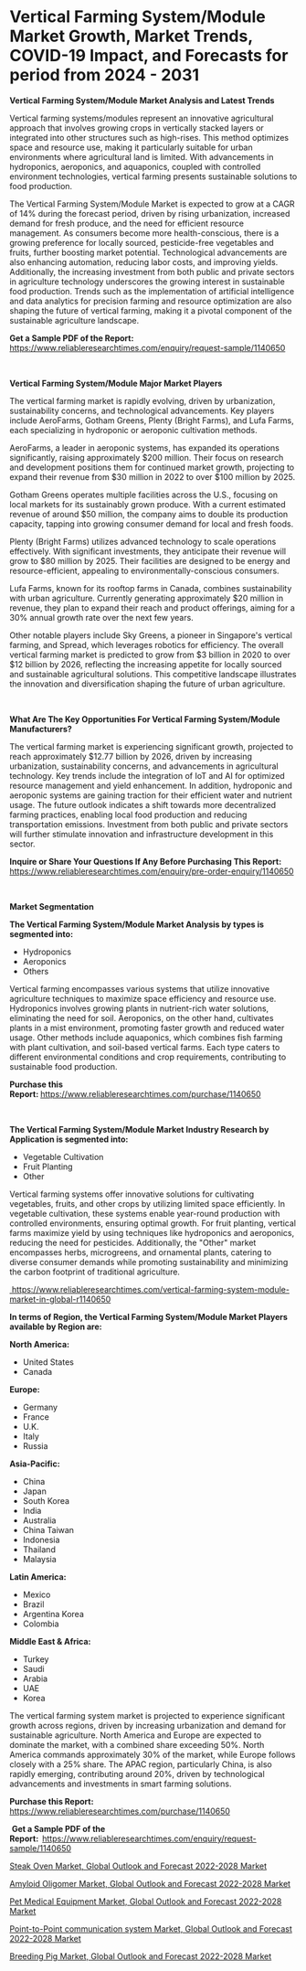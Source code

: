 <p><h1>Vertical Farming System/Module Market Growth, Market Trends, COVID-19 Impact, and Forecasts for period from 2024 - 2031</h1></p><p><strong>Vertical Farming System/Module Market Analysis and Latest Trends</strong></p>
<p><p>Vertical farming systems/modules represent an innovative agricultural approach that involves growing crops in vertically stacked layers or integrated into other structures such as high-rises. This method optimizes space and resource use, making it particularly suitable for urban environments where agricultural land is limited. With advancements in hydroponics, aeroponics, and aquaponics, coupled with controlled environment technologies, vertical farming presents sustainable solutions to food production.</p><p>The Vertical Farming System/Module Market is expected to grow at a CAGR of 14% during the forecast period, driven by rising urbanization, increased demand for fresh produce, and the need for efficient resource management. As consumers become more health-conscious, there is a growing preference for locally sourced, pesticide-free vegetables and fruits, further boosting market potential. Technological advancements are also enhancing automation, reducing labor costs, and improving yields. Additionally, the increasing investment from both public and private sectors in agriculture technology underscores the growing interest in sustainable food production. Trends such as the implementation of artificial intelligence and data analytics for precision farming and resource optimization are also shaping the future of vertical farming, making it a pivotal component of the sustainable agriculture landscape.</p></p>
<p><strong>Get a Sample PDF of the Report:&nbsp;</strong> <a href="https://www.reliableresearchtimes.com/enquiry/request-sample/1140650?utm_campaign=1266&utm_medium=2&utm_source=Github&utm_content=ia&utm_term=14102024&utm_id=vertical-farming-systemmodule">https://www.reliableresearchtimes.com/enquiry/request-sample/1140650</a></p>
<p>&nbsp;</p>
<p><strong>Vertical Farming System/Module Major Market Players</strong></p>
<p><p>The vertical farming market is rapidly evolving, driven by urbanization, sustainability concerns, and technological advancements. Key players include AeroFarms, Gotham Greens, Plenty (Bright Farms), and Lufa Farms, each specializing in hydroponic or aeroponic cultivation methods.</p><p>AeroFarms, a leader in aeroponic systems, has expanded its operations significantly, raising approximately $200 million. Their focus on research and development positions them for continued market growth, projecting to expand their revenue from $30 million in 2022 to over $100 million by 2025.</p><p>Gotham Greens operates multiple facilities across the U.S., focusing on local markets for its sustainably grown produce. With a current estimated revenue of around $50 million, the company aims to double its production capacity, tapping into growing consumer demand for local and fresh foods.</p><p>Plenty (Bright Farms) utilizes advanced technology to scale operations effectively. With significant investments, they anticipate their revenue will grow to $80 million by 2025. Their facilities are designed to be energy and resource-efficient, appealing to environmentally-conscious consumers.</p><p>Lufa Farms, known for its rooftop farms in Canada, combines sustainability with urban agriculture. Currently generating approximately $20 million in revenue, they plan to expand their reach and product offerings, aiming for a 30% annual growth rate over the next few years.</p><p>Other notable players include Sky Greens, a pioneer in Singapore's vertical farming, and Spread, which leverages robotics for efficiency. The overall vertical farming market is predicted to grow from $3 billion in 2020 to over $12 billion by 2026, reflecting the increasing appetite for locally sourced and sustainable agricultural solutions. This competitive landscape illustrates the innovation and diversification shaping the future of urban agriculture.</p></p>
<p>&nbsp;</p>
<p><strong>What Are The Key Opportunities For Vertical Farming System/Module Manufacturers?</strong></p>
<p><p>The vertical farming market is experiencing significant growth, projected to reach approximately $12.77 billion by 2026, driven by increasing urbanization, sustainability concerns, and advancements in agricultural technology. Key trends include the integration of IoT and AI for optimized resource management and yield enhancement. In addition, hydroponic and aeroponic systems are gaining traction for their efficient water and nutrient usage. The future outlook indicates a shift towards more decentralized farming practices, enabling local food production and reducing transportation emissions. Investment from both public and private sectors will further stimulate innovation and infrastructure development in this sector.</p></p>
<p><strong>Inquire or Share Your Questions If Any Before Purchasing This Report:</strong> <a href="https://www.reliableresearchtimes.com/enquiry/pre-order-enquiry/1140650?utm_campaign=1266&utm_medium=2&utm_source=Github&utm_content=ia&utm_term=14102024&utm_id=vertical-farming-systemmodule">https://www.reliableresearchtimes.com/enquiry/pre-order-enquiry/1140650</a></p>
<p>&nbsp;</p>
<p><strong>Market Segmentation</strong></p>
<p><strong>The Vertical Farming System/Module Market Analysis by types is segmented into:</strong></p>
<p><ul><li>Hydroponics</li><li>Aeroponics</li><li>Others</li></ul></p>
<p><p>Vertical farming encompasses various systems that utilize innovative agriculture techniques to maximize space efficiency and resource use. Hydroponics involves growing plants in nutrient-rich water solutions, eliminating the need for soil. Aeroponics, on the other hand, cultivates plants in a mist environment, promoting faster growth and reduced water usage. Other methods include aquaponics, which combines fish farming with plant cultivation, and soil-based vertical farms. Each type caters to different environmental conditions and crop requirements, contributing to sustainable food production.</p></p>
<p><strong>Purchase this Report:&nbsp;</strong><a href="https://www.reliableresearchtimes.com/purchase/1140650?utm_campaign=1266&utm_medium=2&utm_source=Github&utm_content=ia&utm_term=14102024&utm_id=vertical-farming-systemmodule">https://www.reliableresearchtimes.com/purchase/1140650</a></p>
<p>&nbsp;</p>
<p><strong>The Vertical Farming System/Module Market Industry Research by Application is segmented into:</strong></p>
<p><ul><li>Vegetable Cultivation</li><li>Fruit Planting</li><li>Other</li></ul></p>
<p><p>Vertical farming systems offer innovative solutions for cultivating vegetables, fruits, and other crops by utilizing limited space efficiently. In vegetable cultivation, these systems enable year-round production with controlled environments, ensuring optimal growth. For fruit planting, vertical farms maximize yield by using techniques like hydroponics and aeroponics, reducing the need for pesticides. Additionally, the "Other" market encompasses herbs, microgreens, and ornamental plants, catering to diverse consumer demands while promoting sustainability and minimizing the carbon footprint of traditional agriculture.</p></p>
<p><a href="https://www.reliableresearchtimes.com/vertical-farming-system-module-market-in-global-r1140650?utm_campaign=1266&utm_medium=2&utm_source=Github&utm_content=ia&utm_term=14102024&utm_id=vertical-farming-systemmodule">&nbsp;https://www.reliableresearchtimes.com/vertical-farming-system-module-market-in-global-r1140650</a></p>
<p><strong>In terms of Region, the Vertical Farming System/Module Market Players available by Region are:</strong></p>
<p>
    <p> <strong> North America: </strong>
        <ul>
            <li>United States</li>
            <li>Canada</li>
        </ul>
        </p> 
    <p> <strong> Europe: </strong>
        <ul>
            <li>Germany</li>
            <li>France</li>
            <li>U.K.</li>
            <li>Italy</li>
            <li>Russia</li>
        </ul>
        </p> 
    <p> <strong> Asia-Pacific: </strong>
        <ul>
            <li>China</li>
            <li>Japan</li>
            <li>South Korea</li>
            <li>India</li>
            <li>Australia</li>
            <li>China Taiwan</li>
            <li>Indonesia</li>
            <li>Thailand</li>
            <li>Malaysia</li>
        </ul>
        </p> 
    <p> <strong> Latin America: </strong>
        <ul>
            <li>Mexico</li>
            <li>Brazil</li>
            <li>Argentina Korea</li>
            <li>Colombia</li>
        </ul>
        </p> 
    <p> <strong> Middle East & Africa: </strong>
        <ul>
            <li>Turkey</li>
            <li>Saudi</li>
            <li>Arabia</li>
            <li>UAE</li>
            <li>Korea</li>
        </ul>
    </p>
    </p>
<p><p>The vertical farming system market is projected to experience significant growth across regions, driven by increasing urbanization and demand for sustainable agriculture. North America and Europe are expected to dominate the market, with a combined share exceeding 50%. North America commands approximately 30% of the market, while Europe follows closely with a 25% share. The APAC region, particularly China, is also rapidly emerging, contributing around 20%, driven by technological advancements and investments in smart farming solutions.</p></p>
<p><strong>Purchase this Report: </strong><a href="https://www.reliableresearchtimes.com/purchase/1140650?utm_campaign=1266&utm_medium=2&utm_source=Github&utm_content=ia&utm_term=14102024&utm_id=vertical-farming-systemmodule">https://www.reliableresearchtimes.com/purchase/1140650</a></p>
<p>&nbsp;<strong>Get a Sample PDF of the Report:&nbsp;&nbsp;</strong><a href="https://www.reliableresearchtimes.com/enquiry/request-sample/1140650?utm_campaign=1266&utm_medium=2&utm_source=Github&utm_content=ia&utm_term=14102024&utm_id=vertical-farming-systemmodule">https://www.reliableresearchtimes.com/enquiry/request-sample/1140650</a></p>
<p><strong></strong></p>
<p><p><a href="https://www.linkedin.com/pulse/steak-oven-market-global-outlook-forecast-2022-2028-trends-focusing-o5fyf?trk=public_post_embed_feed-article-content&utm_campaign=1266&utm_medium=2&utm_source=Github&utm_content=ia&utm_term=14102024&utm_id=vertical-farming-systemmodule">Steak Oven Market, Global Outlook and Forecast 2022-2028 Market</a></p><p><a href="https://www.linkedin.com/pulse/amyloid-oligomer-market-global-outlook-forecast-2022-2028-regional-rdr4f?trk=public_post_embed_feed-article-content&utm_campaign=1266&utm_medium=2&utm_source=Github&utm_content=ia&utm_term=14102024&utm_id=vertical-farming-systemmodule">Amyloid Oligomer Market, Global Outlook and Forecast 2022-2028 Market</a></p><p><a href="https://www.linkedin.com/pulse/global-pet-medical-equipment-market-outlook-forecast-2022-2028-dobpf?trk=public_post_embed_feed-article-content&utm_campaign=1266&utm_medium=2&utm_source=Github&utm_content=ia&utm_term=14102024&utm_id=vertical-farming-systemmodule">Pet Medical Equipment Market, Global Outlook and Forecast 2022-2028 Market</a></p><p><a href="https://www.linkedin.com/pulse/point-to-point-communication-system-market-global-outlook-forecast-kqbnf?trk=public_post_embed_feed-article-content&utm_campaign=1266&utm_medium=2&utm_source=Github&utm_content=ia&utm_term=14102024&utm_id=vertical-farming-systemmodule">Point-to-Point communication system Market, Global Outlook and Forecast 2022-2028 Market</a></p><p><a href="https://www.linkedin.com/pulse/future-breeding-pig-market-global-outlook-forecast-2022-2028-trends-o9ntf?trk=public_post_embed_feed-article-content&utm_campaign=1266&utm_medium=2&utm_source=Github&utm_content=ia&utm_term=14102024&utm_id=vertical-farming-systemmodule">Breeding Pig Market, Global Outlook and Forecast 2022-2028 Market</a></p></p>